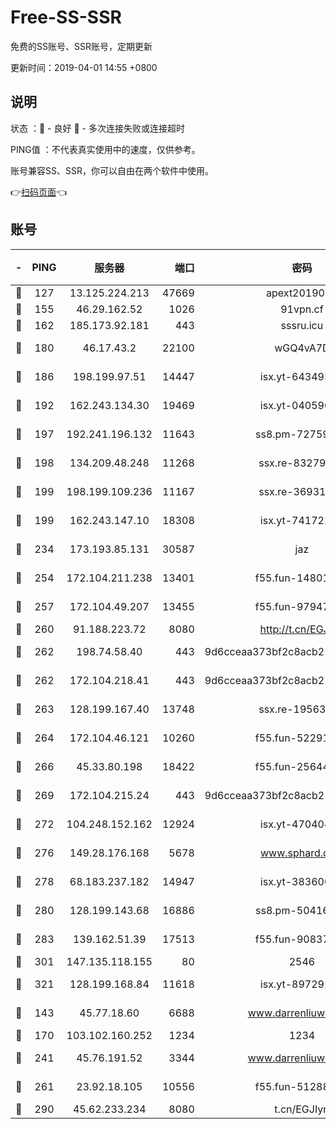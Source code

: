 # Free-SS-SSR

免费的SS账号、SSR账号，定期更新

更新时间：2019-04-01 14:55 +0800

## 说明

状态     ：🙂 - 良好 🙁 - 多次连接失败或连接超时

PING值   ：不代表真实使用中的速度，仅供参考。

账号兼容SS、SSR，你可以自由在两个软件中使用。

👉[扫码页面](https://liesauer.github.io/Free-SS-SSR/)👈

## 账号

|-|PING|服务器|端口|密码|加密方式|区域|
|:----:|:----:|:-----:|-----:|:----:|:----:|:----:|
|🙂|127|13.125.224.213|47669|apext2019001|chacha20|KR|
|🙂|155|46.29.162.52|1026|91vpn.cf|rc4-md5|RU|
|🙂|162|185.173.92.181|443|sssru.icu|rc4-md5|RU|
|🙂|180|46.17.43.2|22100|wGQ4vA7D|aes-256-gcm|RU|
|🙂|186|198.199.97.51|14447|isx.yt-64349334|aes-256-cfb|US|
|🙂|192|162.243.134.30|19469|isx.yt-04059009|aes-256-cfb|US|
|🙂|197|192.241.196.132|11643|ss8.pm-72759398|aes-256-cfb|US|
|🙂|198|134.209.48.248|11268|ssx.re-83279244|aes-256-cfb|US|
|🙂|199|198.199.109.236|11167|ssx.re-36931734|aes-256-cfb|US|
|🙂|199|162.243.147.10|18308|isx.yt-74172244|aes-256-cfb|US|
|🙂|234|173.193.85.131|30587|jaz|aes-256-cfb|US|
|🙂|254|172.104.211.238|13401|f55.fun-14801280|aes-256-cfb|US|
|🙂|257|172.104.49.207|13455|f55.fun-97947555|aes-256-cfb|SG|
|🙂|260|91.188.223.72|8080|http://t.cn/EGJIyrl|rc4-md5|RU|
|🙂|262|198.74.58.40|443|9d6cceaa373bf2c8acb22e60b6a58be6|aes-256-cfb|US|
|🙂|262|172.104.218.41|443|9d6cceaa373bf2c8acb22e60b6a58be6|aes-256-cfb|US|
|🙂|263|128.199.167.40|13748|ssx.re-19563702|aes-256-cfb|SG|
|🙂|264|172.104.46.121|10260|f55.fun-52291486|aes-256-cfb|SG|
|🙂|266|45.33.80.198|18422|f55.fun-25644172|aes-256-cfb|US|
|🙂|269|172.104.215.24|443|9d6cceaa373bf2c8acb22e60b6a58be6|aes-256-cfb|US|
|🙂|272|104.248.152.162|12924|isx.yt-47040451|aes-256-cfb|SG|
|🙂|276|149.28.176.168|5678|www.sphard.com|aes-256-cfb|SG|
|🙂|278|68.183.237.182|14947|isx.yt-38360032|aes-256-cfb|SG|
|🙂|280|128.199.143.68|16886|ss8.pm-50416761|aes-256-cfb|SG|
|🙂|283|139.162.51.39|17513|f55.fun-90837350|aes-256-cfb|SG|
|🙂|301|147.135.118.155|80|2546|chacha20|US|
|🙂|321|128.199.168.84|11618|isx.yt-89729169|aes-256-cfb|SG|
|🙂|143|45.77.18.60|6688|www.darrenliuwei.com|aes-256-cfb|JP|
|🙂|170|103.102.160.252|1234|1234|rc4-md5|JP|
|🙂|241|45.76.191.52|3344|www.darrenliuwei.com|aes-256-cfb|AU|
|🙂|261|23.92.18.105|10556|f55.fun-51288574|aes-256-cfb|US|
|🙂|290|45.62.233.234|8080|t.cn/EGJIyrl|rc4-md5|CA|
